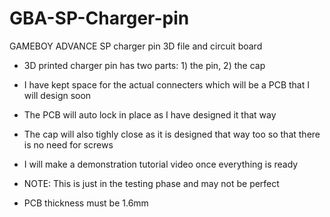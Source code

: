 # GBA-SP-Charger-pin
GAMEBOY ADVANCE SP charger pin 3D file and circuit board

- 3D printed charger pin has two parts: 1) the pin, 2) the cap
- I have kept space for the actual connecters which will be a PCB that I will design soon
- The PCB will auto lock in place as I have designed it that way
- The cap will also tighly close as it is designed that way too so that there is no need for screws
- I will make a demonstration tutorial video once everything is ready
- NOTE: This is just in the testing phase and may not be perfect

- PCB thickness must be 1.6mm
